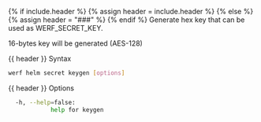 {% if include.header %}
{% assign header = include.header %}
{% else %}
{% assign header = "###" %}
{% endif %}
Generate hex key that can be used as WERF_SECRET_KEY.

16-bytes key will be generated (AES-128)

{{ header }} Syntax

```bash
werf helm secret keygen [options]
```

{{ header }} Options

```bash
  -h, --help=false:
            help for keygen
```

